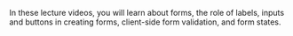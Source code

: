 In these lecture videos, you will learn about forms, the role of labels, inputs and buttons in creating forms, client-side form validation, and form states.